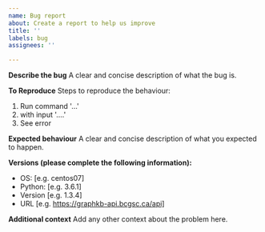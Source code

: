 ```yaml
---
name: Bug report
about: Create a report to help us improve
title: ''
labels: bug
assignees: ''

---
```


**Describe the bug**
A clear and concise description of what the bug is.

**To Reproduce**
Steps to reproduce the behaviour:
1. Run command  '...'
2. with input  '....'
4. See error

**Expected behaviour**
A clear and concise description of what you expected to happen.

**Versions (please complete the following information):**
 - OS: [e.g. centos07]
 - Python: [e.g. 3.6.1]
 - Version [e.g. 1.3.4]
 - URL [e.g. https://graphkb-api.bcgsc.ca/api]

**Additional context**
Add any other context about the problem here.
